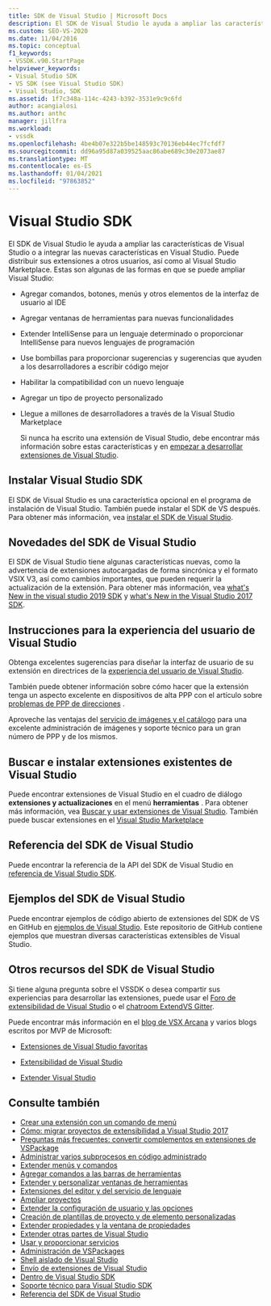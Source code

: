 ```yaml
---
title: SDK de Visual Studio | Microsoft Docs
description: El SDK de Visual Studio le ayuda a ampliar las características o a agregar nuevas características a Visual Studio. Obtenga información acerca de algunas de las formas en que puede extender Visual Studio.
ms.custom: SEO-VS-2020
ms.date: 11/04/2016
ms.topic: conceptual
f1_keywords:
- VSSDK.v90.StartPage
helpviewer_keywords:
- Visual Studio SDK
- VS SDK (see Visual Studio SDK)
- Visual Studio, SDK
ms.assetid: 1f7c348a-114c-4243-b392-3531e9c9c6fd
author: acangialosi
ms.author: anthc
manager: jillfra
ms.workload:
- vssdk
ms.openlocfilehash: 4be4b07e322b5be148593c70136eb44ec7fcfdf7
ms.sourcegitcommit: dd96a95d87a039525aac86abe689c30e2073ae87
ms.translationtype: MT
ms.contentlocale: es-ES
ms.lasthandoff: 01/04/2021
ms.locfileid: "97863852"
---
```

# <a name="visual-studio-sdk"></a>Visual Studio SDK
El SDK de Visual Studio le ayuda a ampliar las características de Visual Studio o a integrar las nuevas características en Visual Studio. Puede distribuir sus extensiones a otros usuarios, así como al Visual Studio Marketplace. Estas son algunas de las formas en que se puede ampliar Visual Studio:

- Agregar comandos, botones, menús y otros elementos de la interfaz de usuario al IDE

- Agregar ventanas de herramientas para nuevas funcionalidades

- Extender IntelliSense para un lenguaje determinado o proporcionar IntelliSense para nuevos lenguajes de programación

- Use bombillas para proporcionar sugerencias y sugerencias que ayuden a los desarrolladores a escribir código mejor

- Habilitar la compatibilidad con un nuevo lenguaje

- Agregar un tipo de proyecto personalizado

- Llegue a millones de desarrolladores a través de la Visual Studio Marketplace

  Si nunca ha escrito una extensión de Visual Studio, debe encontrar más información sobre estas características y en [empezar a desarrollar extensiones de Visual Studio](../extensibility/starting-to-develop-visual-studio-extensions.md).

## <a name="install-the-visual-studio-sdk"></a>Instalar Visual Studio SDK
 El SDK de Visual Studio es una característica opcional en el programa de instalación de Visual Studio. También puede instalar el SDK de VS después. Para obtener más información, vea [instalar el SDK de Visual Studio](../extensibility/installing-the-visual-studio-sdk.md).

## <a name="whats-new-in-the-visual-studio-sdk"></a>Novedades del SDK de Visual Studio
 El SDK de Visual Studio tiene algunas características nuevas, como la advertencia de extensiones autocargadas de forma sincrónica y el formato VSIX V3, así como cambios importantes, que pueden requerir la actualización de la extensión. Para obtener más información, vea [what's New in the visual studio 2019 SDK](../extensibility/whats-new-visual-studio-2019-sdk.md) y [what's New in the Visual Studio 2017 SDK](../extensibility/what-s-new-in-the-visual-studio-2017-sdk.md).

## <a name="visual-studio-user-experience-guidelines"></a>Instrucciones para la experiencia del usuario de Visual Studio
 Obtenga excelentes sugerencias para diseñar la interfaz de usuario de su extensión en directrices de la [experiencia del usuario de Visual Studio](../extensibility/ux-guidelines/visual-studio-user-experience-guidelines.md).

 También puede obtener información sobre cómo hacer que la extensión tenga un aspecto excelente en dispositivos de alta PPP con el artículo sobre [problemas de PPP de direcciones](../extensibility/addressing-dpi-issues2.md) .

 Aproveche las ventajas del [servicio de imágenes y el catálogo](../extensibility/image-service-and-catalog.md) para una excelente administración de imágenes y soporte técnico para un gran número de PPP y de los mismos.

## <a name="find-and-install-existing-visual-studio-extensions"></a>Buscar e instalar extensiones existentes de Visual Studio
 Puede encontrar extensiones de Visual Studio en el cuadro de diálogo **extensiones y actualizaciones** en el menú **herramientas** . Para obtener más información, vea [Buscar y usar extensiones de Visual Studio](../ide/finding-and-using-visual-studio-extensions.md). También puede buscar extensiones en el [Visual Studio Marketplace](https://marketplace.visualstudio.com/)

## <a name="visual-studio-sdk-reference"></a>Referencia del SDK de Visual Studio
 Puede encontrar la referencia de la API del SDK de Visual Studio en [referencia de Visual Studio SDK](../extensibility/visual-studio-sdk-reference.md).

## <a name="visual-studio-sdk-samples"></a>Ejemplos del SDK de Visual Studio
 Puede encontrar ejemplos de código abierto de extensiones del SDK de VS en GitHub en [ejemplos de Visual Studio](https://github.com/Microsoft/VSSDK-Extensibility-Samples). Este repositorio de GitHub contiene ejemplos que muestran diversas características extensibles de Visual Studio.

## <a name="other-visual-studio-sdk-resources"></a>Otros recursos del SDK de Visual Studio
 Si tiene alguna pregunta sobre el VSSDK o desea compartir sus experiencias para desarrollar las extensiones, puede usar el [Foro de extensibilidad de Visual Studio](https://social.msdn.microsoft.com/Forums/vstudio/home?forum=vsx) o el [chatroom ExtendVS Gitter](https://gitter.im/Microsoft/extendvs).

 Puede encontrar más información en el [blog de VSX Arcana](/archive/blogs/vsx/) y varios blogs escritos por MVP de Microsoft:

- [Extensiones de Visual Studio favoritas](https://scottdorman.blog/2014/10/05/favorite-visual-studio-extensions/)

- [Extensibilidad de Visual Studio](http://www.visualstudioextensibility.com/overview/vs/)

- [Extender Visual Studio](https://blog.slaks.net/2013-10-18/extending-visual-studio-part-1-getting-started/)

## <a name="see-also"></a>Consulte también

- [Crear una extensión con un comando de menú](../extensibility/creating-an-extension-with-a-menu-command.md)
- [Cómo: migrar proyectos de extensibilidad a Visual Studio 2017](../extensibility/how-to-migrate-extensibility-projects-to-visual-studio-2017.md)
- [Preguntas más frecuentes: convertir complementos en extensiones de VSPackage](/previous-versions/visualstudio/visual-studio-2015/extensibility/faq-converting-add-ins-to-vspackage-extensions?preserve-view=true&view=vs-2015)
- [Administrar varios subprocesos en código administrado](../extensibility/managing-multiple-threads-in-managed-code.md)
- [Extender menús y comandos](../extensibility/extending-menus-and-commands.md)
- [Agregar comandos a las barras de herramientas](../extensibility/adding-commands-to-toolbars.md)
- [Extender y personalizar ventanas de herramientas](../extensibility/extending-and-customizing-tool-windows.md)
- [Extensiones del editor y del servicio de lenguaje](../extensibility/editor-and-language-service-extensions.md)
- [Ampliar proyectos](../extensibility/extending-projects.md)
- [Extender la configuración de usuario y las opciones](../extensibility/extending-user-settings-and-options.md)
- [Creación de plantillas de proyecto y de elemento personalizadas](../extensibility/creating-custom-project-and-item-templates.md)
- [Extender propiedades y la ventana de propiedades](../extensibility/extending-properties-and-the-property-window.md)
- [Extender otras partes de Visual Studio](../extensibility/extending-other-parts-of-visual-studio.md)
- [Usar y proporcionar servicios](../extensibility/using-and-providing-services.md)
- [Administración de VSPackages](../extensibility/managing-vspackages.md)
- [Shell aislado de Visual Studio](https://visualstudio.microsoft.com/vs/older-downloads/isolated-shell/)
- [Envío de extensiones de Visual Studio](../extensibility/shipping-visual-studio-extensions.md)
- [Dentro de Visual Studio SDK](../extensibility/internals/inside-the-visual-studio-sdk.md)
- [Soporte técnico para Visual Studio SDK](../extensibility/support-for-the-visual-studio-sdk.md)
- [Referencia del SDK de Visual Studio](../extensibility/visual-studio-sdk-reference.md)